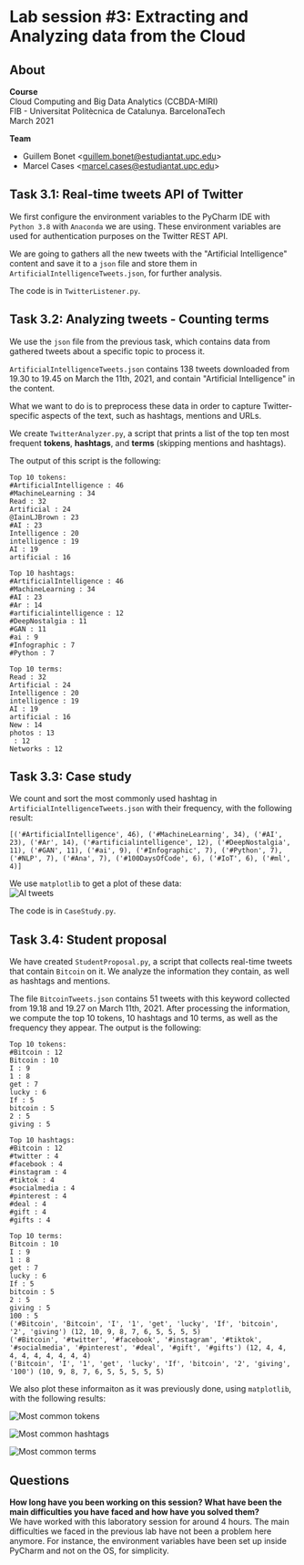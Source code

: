 # Lab session #3: Extracting and Analyzing data from the Cloud

## About

**Course**  
Cloud Computing and Big Data Analytics  (CCBDA-MIRI)  
FIB - Universitat Politècnica de Catalunya. BarcelonaTech  
March 2021

**Team**  
* Guillem Bonet
&lt;guillem.bonet@estudiantat.upc.edu&gt;
* Marcel Cases
&lt;marcel.cases@estudiantat.upc.edu&gt;


## Task 3.1: Real-time tweets API of Twitter
We first configure the environment variables to the PyCharm IDE
with ``Python 3.8`` with `Anaconda` we are using. These environment
variables are used for authentication purposes on the Twitter REST API.

We are going to gathers all the new tweets with the "Artificial Intelligence" content
and save it to a ``json`` file and store them in `ArtificialIntelligenceTweets.json`,
for further analysis.

The code is in ``TwitterListener.py``.

## Task 3.2: Analyzing tweets - Counting terms
We use the `json` file from the previous task, which contains data from gathered tweets about a
specific topic to process it.

``ArtificialIntelligenceTweets.json`` contains 138 tweets
downloaded from 19.30 to 19.45 on March the 11th, 2021,
and contain "Artificial Intelligence" in the content.

What we want to do is to preprocess these data in order to capture Twitter-specific aspects
of the text, such as hashtags, mentions and URLs.

We create ``TwitterAnalyzer.py``, a script that prints a list of the top ten most frequent
**tokens**, **hashtags**, and **terms** (skipping mentions and hashtags).

The output of this script is the following:

````
Top 10 tokens:
#ArtificialIntelligence : 46
#MachineLearning : 34
Read : 32
Artificial : 24
@IainLJBrown : 23
#AI : 23
Intelligence : 20
intelligence : 19
AI : 19
artificial : 16

Top 10 hashtags:
#ArtificialIntelligence : 46
#MachineLearning : 34
#AI : 23
#Ar : 14
#artificialintelligence : 12
#DeepNostalgia : 11
#GAN : 11
#ai : 9
#Infographic : 7
#Python : 7

Top 10 terms:
Read : 32
Artificial : 24
Intelligence : 20
intelligence : 19
AI : 19
artificial : 16
New : 14
photos : 13
️ : 12
Networks : 12
````

## Task 3.3: Case study
We count and sort the most commonly used hashtag in
`ArtificialIntelligenceTweets.json` with their frequency,
with the following result:
````
[('#ArtificialIntelligence', 46), ('#MachineLearning', 34), ('#AI', 23), ('#Ar', 14), ('#artificialintelligence', 12), ('#DeepNostalgia', 11), ('#GAN', 11), ('#ai', 9), ('#Infographic', 7), ('#Python', 7), ('#NLP', 7), ('#Ana', 7), ('#100DaysOfCode', 6), ('#IoT', 6), ('#ml', 4)]
````

We use ``matplotlib`` to get a plot of these data:  
![AI tweets](CaseStudy.png "AI tweets")

The code is in ``CaseStudy.py``.

## Task 3.4: Student proposal
We have created ``StudentProposal.py``, a script that collects
real-time tweets that contain ``Bitcoin`` on it. We analyze
the information they contain, as well as hashtags and mentions.

The file ``BitcoinTweets.json`` contains 51 tweets with this keyword
collected from 19.18 and 19.27 on March 11th, 2021. After
processing the information, we compute the top 10 tokens, 
10 hashtags and 10 terms, as well as the frequency they appear.
The output is the following:

````
Top 10 tokens:
#Bitcoin : 12
Bitcoin : 10
I : 9
1 : 8
get : 7
lucky : 6
If : 5
bitcoin : 5
2 : 5
giving : 5

Top 10 hashtags:
#Bitcoin : 12
#twitter : 4
#facebook : 4
#instagram : 4
#tiktok : 4
#socialmedia : 4
#pinterest : 4
#deal : 4
#gift : 4
#gifts : 4

Top 10 terms:
Bitcoin : 10
I : 9
1 : 8
get : 7
lucky : 6
If : 5
bitcoin : 5
2 : 5
giving : 5
100 : 5
('#Bitcoin', 'Bitcoin', 'I', '1', 'get', 'lucky', 'If', 'bitcoin', '2', 'giving') (12, 10, 9, 8, 7, 6, 5, 5, 5, 5)
('#Bitcoin', '#twitter', '#facebook', '#instagram', '#tiktok', '#socialmedia', '#pinterest', '#deal', '#gift', '#gifts') (12, 4, 4, 4, 4, 4, 4, 4, 4, 4)
('Bitcoin', 'I', '1', 'get', 'lucky', 'If', 'bitcoin', '2', 'giving', '100') (10, 9, 8, 7, 6, 5, 5, 5, 5, 5)
````

We also plot these informaiton as it was previously done, using
``matplotlib``, with the following results:

![Most common tokens](StudentCaseStudyToken.png "Most common tokens")

![Most common hashtags](StudentCaseStudyHashtags.png "Most common hashtags")

![Most common terms](StudentCaseStudyTerms.png "Most terms")


## Questions
**How long have you been working on this session? What have been the main difficulties you have faced and how have you solved them?**  
We have worked with this laboratory session for around 4 hours.
The main difficulties we faced in the previous lab have not
been a problem here anymore. For instance, the environment
variables have been set up inside PyCharm and not on the OS,
for simplicity.
